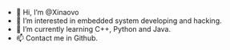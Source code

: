 - 👋 Hi, I’m @Xinaovo
- 👀 I’m interested in embedded system developing and hacking.
- 🌱 I’m currently learning C++, Python and Java.
- 📫 Contact me in Github.

<!---
Xinaovo/Xinaovo is a ✨ special ✨ repository because its `README.md` (this file) appears on your GitHub profile.
You can click the Preview link to take a look at your changes.
--->
